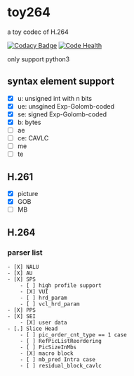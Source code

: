 # toy264

a toy codec of H.264

[![Codacy Badge](https://api.codacy.com/project/badge/Grade/bff5541c1efc49ae9847e813ccd7c774)](https://www.codacy.com/app/lujing-zui/toy264?utm_source=github.com&amp;utm_medium=referral&amp;utm_content=liuyang1/toy264&amp;utm_campaign=Badge_Grade)
[![Code Health](https://landscape.io/github/liuyang1/toy264/master/landscape.svg?style=flat)](https://landscape.io/github/liuyang1/toy264/master)

only support python3

## syntax element support

- [X] u: unsigned int with n bits
- [X] ue: unsgined Exp-Golomb-coded
- [X] se: signed Exp-Golomb-coded
- [X] b: bytes
- [ ] ae
- [ ] ce: CAVLC
- [ ] me
- [ ] te

## H.261

- [X] picture
- [X] GOB
- [ ] MB

## H.264
### parser list

```
- [X] NALU
- [X] AU
- [X] SPS
    - [ ] high profile support
    - [X] VUI
    - [ ] hrd_param
    - [ ] vcl_hrd_param
- [X] PPS
- [X] SEI
    - [X] user data
- [.] Slice Head
    - [ ] pic_order_cnt_type == 1 case
    - [ ] RefPicListReordering
    - [ ] PicSizeInMbs
    - [X] macro block
    - [ ] mb_pred Intra case
    - [ ] residual_block_cavlc
 ```
